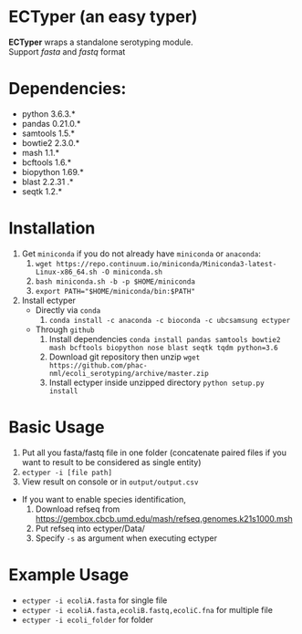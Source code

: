 # ECTyper (an easy typer)
**ECTyper** wraps a standalone serotyping module.  
Support _fasta_ and _fastq_ format

# Dependencies:
- python 3.6.3.*
- pandas 0.21.0.*
- samtools 1.5.*
- bowtie2 2.3.0.*
- mash 1.1.*
- bcftools 1.6.*
- biopython 1.69.*
- blast 2.2.31 .*
- seqtk 1.2.*

# Installation
1. Get `miniconda` if you do not already have `miniconda` or `anaconda`:
    1. `wget https://repo.continuum.io/miniconda/Miniconda3-latest-Linux-x86_64.sh -O miniconda.sh`
    1. `bash miniconda.sh -b -p $HOME/miniconda`
    1. `export PATH="$HOME/miniconda/bin:$PATH"`
2. Install ectyper  
    * Directly via `conda`  
    	1. `conda install -c anaconda -c bioconda -c ubcsamsung ectyper`  
    * Through `github`  
    	1. Install dependencies
          `conda install pandas samtools bowtie2 mash bcftools biopython nose blast seqtk tqdm python=3.6`
    	1. Download git repository then unzip
          `wget https://github.com/phac-nml/ecoli_serotyping/archive/master.zip`
    	1. Install ectyper inside unzipped directory
          `python setup.py install`

# Basic Usage
1. Put all you fasta/fastq file in one folder (concatenate paired files if you want to result to be considered as single entity)
1. `ectyper -i [file path]`
1. View result on console or in `output/output.csv`
* If you want to enable species identification,
    1. Download refseq from https://gembox.cbcb.umd.edu/mash/refseq.genomes.k21s1000.msh
    2. Put refseq into ectyper/Data/
    3. Specify `-s` as argument when executing ectyper

# Example Usage
* `ectyper -i ecoliA.fasta`  for single file
* `ectyper -i ecoliA.fasta,ecoliB.fastq,ecoliC.fna`	for multiple file  
* `ectyper -i ecoli_folder`	for folder